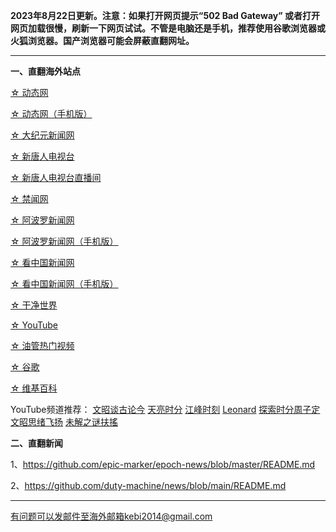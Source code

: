 **2023年8月22日更新。注意：如果打开网页提示“502 Bad Gateway” 或者打开网页加载很慢，刷新一下网页试试。不管是电脑还是手机，推荐使用谷歌浏览器或火狐浏览器。国产浏览器可能会屏蔽直翻网址。**

***

**一、直翻海外站点**

[☆ 动态网](https://free2.free9.site/20)

[☆ 动态网（手机版）](https://free2.free9.site/21)

[☆ 大纪元新闻网](https://free2.free9.site/90)

[☆ 新唐人电视台](https://free2.free9.site/4)

[☆ 新唐人电视台直播间](https://free2.free9.site/44)

[☆ 禁闻网](https://free2.free9.site/3)

[☆ 阿波罗新闻网](https://free2.free9.site/7)

[☆ 阿波罗新闻网（手机版）](https://free2.free9.site/53)

[☆ 看中国新闻网](https://free2.free9.site/26)

[☆ 看中国新闻网（手机版）](https://free2.free9.site/54)

[☆ 干净世界](https://free2.free9.site/1)

[☆ YouTube](https://free2.free9.site/45)

[☆ 油管热门视频](https://free2.free9.site/55)

[☆ 谷歌](https://free2.free9.site/62)

[☆ 维基百科](https://free2.free9.site/63)

YouTube频道推荐： [文昭谈古论今](https://free2.free9.site/46) [天亮时分](https://free2.free9.site/47) [江峰时刻](https://free2.free9.site/48) [Leonard](https://free2.free9.site/49) [探索时分周子定](https://free2.free9.site/50) [文昭思绪飞扬](https://free2.free9.site/51) [未解之谜扶搖](https://free2.free9.site/52)

**二、直翻新闻**

1、https://github.com/epic-marker/epoch-news/blob/master/README.md

2、https://github.com/duty-machine/news/blob/main/README.md

***


有问题可以发邮件至海外邮箱kebi2014@gmail.com
